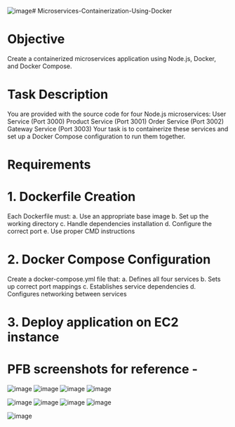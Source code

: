 ![image](https://github.com/user-attachments/assets/83f6a1d7-f535-4e4f-9381-4a8528bfce81)# Microservices-Containerization-Using-Docker

# Objective
Create a containerized microservices application using Node.js, Docker, and Docker Compose.

# Task Description
You are provided with the source code for four Node.js microservices:
User Service (Port 3000)
Product Service (Port 3001)
Order Service (Port 3002)
Gateway Service (Port 3003)
Your task is to containerize these services and set up a Docker Compose configuration to run them together.

# Requirements
# 1. Dockerfile Creation
Each Dockerfile must:
  a. Use an appropriate base image
  b. Set up the working directory
  c. Handle dependencies installation
  d. Configure the correct port
  e. Use proper CMD instructions

# 2. Docker Compose Configuration 
Create a docker-compose.yml file that:
  a. Defines all four services 
  b. Sets up correct port mappings 
  c. Establishes service dependencies 
  d. Configures networking between services 

# 3. Deploy application on EC2 instance 

# PFB screenshots for reference - 

![image](https://github.com/user-attachments/assets/56e991ca-5324-4c9d-bbe1-abb5d9733c29)
![image](https://github.com/user-attachments/assets/ba01dc5e-9b30-4b9f-b68c-93e3fa4816d7)
![image](https://github.com/user-attachments/assets/6b403c11-94ea-4a7e-b98c-0028cca5a6cd)
![image](https://github.com/user-attachments/assets/cd359ca5-180d-4f9b-88cf-4d6f6a7426c3)

![image](https://github.com/user-attachments/assets/d4d39701-7d34-495f-b6e2-ba40b57b82ce)
![image](https://github.com/user-attachments/assets/b71727d5-8252-43f2-9b3c-1f8db7a5d1d6)
![image](https://github.com/user-attachments/assets/0e813a74-3297-4a99-b59e-1cde1fb147be)
![image](https://github.com/user-attachments/assets/246535fe-fc13-4502-b053-ce0728abbeb2)

![image](https://github.com/user-attachments/assets/98197d8d-7b32-42f6-a0a2-38ae6480e8a8)










